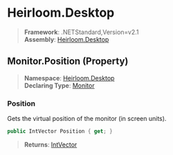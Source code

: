 # Heirloom.Desktop

> **Framework**: .NETStandard,Version=v2.1  
> **Assembly**: [Heirloom.Desktop][0]

## Monitor.Position (Property)

> **Namespace**: [Heirloom.Desktop][0]  
> **Declaring Type**: [Monitor][1]

### Position

Gets the virtual position of the monitor (in screen units).

```cs
public IntVector Position { get; }
```

> **Returns**: [IntVector][2]

[0]: ../../../Heirloom.Desktop.md
[1]: ../Monitor.md
[2]: ../../../Heirloom.Core/Heirloom/IntVector.md
